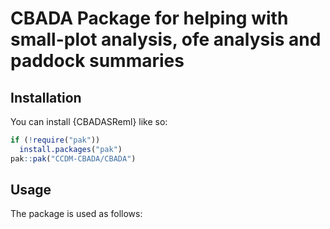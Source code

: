 # CBADA Package for helping with small-plot analysis, ofe analysis and paddock summaries

## Installation

You can install {CBADASReml} like so:

```r
if (!require("pak"))
  install.packages("pak")
pak::pak("CCDM-CBADA/CBADA")
```

## Usage

The package is used as follows:
